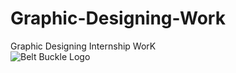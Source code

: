 # Graphic-Designing-Work
Graphic Designing Internship WorK <br />
![Belt Buckle Logo](https://user-images.githubusercontent.com/81805121/192001670-3be841a7-bfcf-4a41-8d29-720eaee86b97.jpeg)
